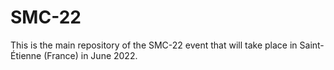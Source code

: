 # SMC-22

This is the main repository of the SMC-22 event that will take place in Saint-Étienne (France) in June 2022.
